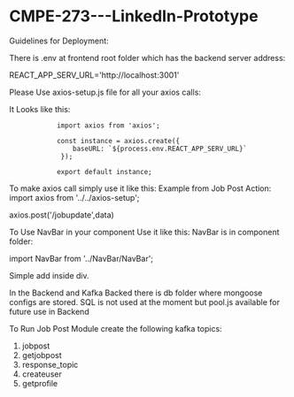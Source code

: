 # CMPE-273---LinkedIn-Prototype

Guidelines for Deployment:

There is .env at frontend root folder which has the backend server address:

REACT_APP_SERV_URL='http://localhost:3001'


Please Use axios-setup.js file for all your axios calls:

It Looks like this:

                import axios from 'axios';

                const instance = axios.create({
                    baseURL: `${process.env.REACT_APP_SERV_URL}`
                 });

                export default instance;

To make axios call simply use it like this:
Example from Job Post Action: 
import axios from '../../axios-setup';

axios.post('/jobupdate',data)

To Use NavBar in your component Use it like this:
NavBar is in component folder:

import NavBar from '../NavBar/NavBar';

Simple add <NavBar />  inside div.

In the Backend and Kafka Backed there is db folder where mongoose configs are stored.
SQL is not used at the moment but pool.js available for future use in Backend


To Run Job Post Module create the following kafka topics:
1. jobpost
2. getjobpost
3. response_topic
4. createuser
5. getprofile


